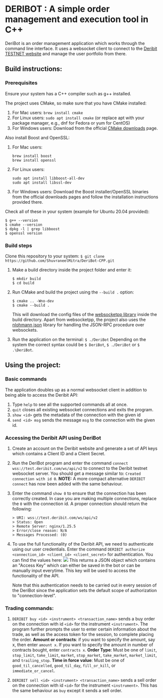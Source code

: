 # **DERIBOT** : A simple order management and execution tool in C++

DeriBot is an order management application which works through the command line interface. It uses a websocket client to connect to the [Deribit TESTNET website](https://test.deribit.com) and manage the user portfolio from there.

## Build instructions:

### Prerequisites
Ensure your system has a C++ compiler such as g++ installed.

The project uses CMake, so make sure that you have CMake installed:
1. For Mac users: `brew install cmake`
2. For Linux users: `sudo apt install cmake` (or replace apt with your package manager, e.g., dnf for Fedora or yum for CentOS)
3. For Windows users: Download from the official [CMake downloads](https://cmake.org/download/) page.

Also install Boost and OpenSSL:
1. For Mac users: 
   ```
   brew install boost
   brew install openssl
   ```
2. For Linux users: 
   ```
   sudo apt install libboost-all-dev
   sudo apt install libssl-dev
   ```
3. For Windows users: Download the Boost installer/OpenSSL binaries from the official downloads pages and follow the installation instructions provided there.

Check all of these in your system (example for Ubuntu 20.04 provided):
```
$ g++ --version
$ cmake --version
$ dpkg -l | grep libboost
$ openssl version
```

### Build steps
Clone this repository to your system: 
`$ git clone https://github.com/ShuvraneelMitra/DeriBot-CPP.git`
1. Make a build directory inside the project folder and enter it:
   ```
   $ mkdir build
   $ cd build
   ```
2. Run CMake and build the project using the `--build .` option:
   ```
   $ cmake .. -Wno-dev
   $ cmake --build .
   ```
   This will download the config files of the [websocketpp library](https://github.com/zaphoyd/websocketpp) inside the build directory. Apart from websocketpp, the project also uses the [nlohmann json](https://github.com/nlohmann/json) library for handling the JSON-RPC procedure over websockets.

3. Run the application on the terminal: `$ ./DeriBot`
   Depending on the system the correct syntax could be `$ DeriBot`, `$ ./DeriBot` or `$ .\DeriBot`.

## Using the project:

### Basic commands
The application doubles up as a normal websocket client in addition to being able to access the Deribit API:
1. Type `help` to see all the supported commands all at once.
2. `quit` closes all existing websocket connections and exits the program.
3. `show <id>` gets the metadata of the connection with the given id
4. `send <id> msg` sends the message `msg` to the connection with the given id.

### Accessing the Deribit API using DeriBot
1. Create an account on the Deribit website and generate a set of API keys which contains a Client ID and a Client Secret.
2. Run the DeriBot program and enter the command 
   `connect wss://test.deribit.com/ws/api/v2` to connect to the Deribit testnet websocket server. You should get a message similar to:
    `Created connection with id 0`.
    **NOTE:** A more compact alternative `DERIBIT connect` has now been added with the same behaviour.
3. Enter the command `show 0` to ensure that the connection has been correctly created. In case you are making multiple connections, replace the `0` with the connection id. A proper connection should return the following:
   ```
   > URI: wss://test.deribit.com/ws/api/v2
   > Status: Open
   > Remote Server: nginx/1.25.5
   > Error/close reason: N/A
   > Messages Processed: (0)
   ```
4. To use the full functionality of the Deribit API, we need to authenticate using our user credentials. Enter the command 
   `DERIBIT authorize <connection_id> <client_id> <client_secret>`
   for authentication. You can find the values here:
   ![](https://i.imgur.com/poRb5xD.png)
   This returns a JSON object which contains an "Access Key" which can either be saved in the bot or can be manually input everytime. This key will be used to access the functionality of the API.

   Note that this authentication needs to be carried out in every session of the DeriBot since the application sets the default scope of authorization to "connection-level".

### Trading commands:
1. `DERIBIT buy <id> <instrument> <transaction_name>` sends a buy order on the connection with id `<id>` for the instrument `<instrument>`. The program further prompts the user to enter certain information about the trade, as well as the access token for the session, to complete placing the order.
   **Amount or contracts**: if you want to specify the amount, say x, then enter `amount x`. If you want to specify the amount in number of contracts bought, enter `contracts x`.
   **Order Type**: Must be one of `limit`, `stop_limit`, `take_limit`, `market`, `stop_market`, `take_market`, `market_limit`, and `trailing_stop`.
   **Time in force value**: Must be one of `good_til_cancelled`, `good_til_day`, `fill_or_kill`, or `immediate_or_cancel`.
   
2. `DERIBIT sell <id> <instrument> <transaction_name>` sends a sell order on the connection with id `<id>` for the instrument `<instrument>`. This has the same behaviour as `buy` except it sends a sell order.

